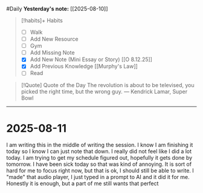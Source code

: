 #Daily
**Yesterday's note:** [[2025-08-10]]

> [!habits]+ Habits 
>- [ ] Walk 
>- [ ] Add New Resource
> - [ ] Gym 
> - [ ] Add Missing Note
> - [x] Add New Note (Mini Essay or Story) [[O 8.12.25]]
> - [x] Add Previous Knowledge [[Murphy's Law]]
> - [ ] Read

> [!Quote]  Quote of the Day
> The revolution is about to be televised, you picked the right time, but the wrong guy.
> — Kendrick Lamar, Super Bowl


<hr>

# 2025-08-11

I am writing this in the middle of writing the session. I know I am finishing it today so I know I can just note that down. I really did not feel like I did a lot today. I am trying to get my schedule figured out, hopefully it gets done by tomorrow. I have been sick today so that was kind of annoying. It is sort of hard for me to focus right now, but that is ok, I should still be able to write. I "made" that audio player, I just typed in a prompt to AI and it did it for me. Honestly it is enough, but a part of me still wants that perfect 